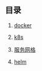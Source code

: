 ## 目录


1. [docker](./1docker/0目录.md)

2. [k8s](./2k8s/0目录.md)

3. [服务网格](./3服务网格/0目录.md)

4. [helm](./4helm.md)
